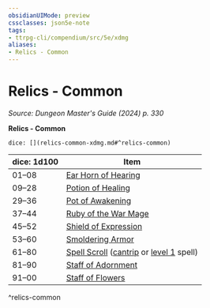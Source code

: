 ```yaml
---
obsidianUIMode: preview
cssclasses: json5e-note
tags:
- ttrpg-cli/compendium/src/5e/xdmg
aliases:
- Relics - Common
---
```

# Relics - Common
*Source: Dungeon Master's Guide (2024) p. 330* 

**Relics - Common**

`dice: [](relics-common-xdmg.md#^relics-common)`

| dice: 1d100 | Item |
|-------------|------|
| 01–08 | [Ear Horn of Hearing](Інструменти%20ДМ/CLI/items/ear-horn-of-hearing-xdmg.md) |
| 09–28 | [Potion of Healing](Інструменти%20ДМ/CLI/items/potion-of-healing-xdmg.md) |
| 29–36 | [Pot of Awakening](Інструменти%20ДМ/CLI/items/pot-of-awakening-xdmg.md) |
| 37–44 | [Ruby of the War Mage](Інструменти%20ДМ/CLI/items/ruby-of-the-war-mage-xdmg.md) |
| 45–52 | [Shield of Expression](Інструменти%20ДМ/CLI/items/shield-of-expression-xdmg.md) |
| 53–60 | [Smoldering Armor](Інструменти%20ДМ/CLI/items/smoldering-armor-xdmg.md) |
| 61–80 | [Spell Scroll](Інструменти%20ДМ/CLI/items/spell-scroll-xdmg.md) ([cantrip](Інструменти%20ДМ/CLI/items/spell-scroll-cantrip-xdmg.md) or [level 1](Інструменти%20ДМ/CLI/items/spell-scroll-level-1-xdmg.md) spell) |
| 81–90 | [Staff of Adornment](Інструменти%20ДМ/CLI/items/staff-of-adornment-xdmg.md) |
| 91–00 | [Staff of Flowers](Інструменти%20ДМ/CLI/items/staff-of-flowers-xdmg.md) |
^relics-common